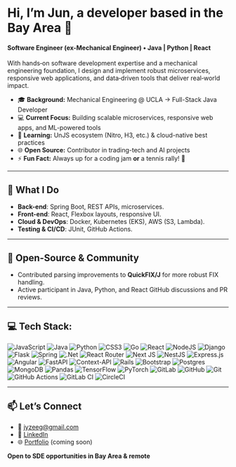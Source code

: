 # Hi, I’m Jun, a developer based in the Bay Area 👋

#### Software Engineer (ex-Mechanical Engineer) • Java | Python | React
With hands‑on software development expertise and a mechanical engineering foundation, I design and implement robust microservices, responsive web applications, and data‑driven tools that deliver real‑world impact.

- 🎓 **Background:** Mechanical Engineering @ UCLA → Full-Stack Java Developer 
- 💻 **Current Focus:** Building scalable microservices, responsive web apps, and ML-powered tools  
- 🌱 **Learning:** UnJS ecosystem (Nitro, H3, etc.) & cloud-native best practices  
- 🌐 **Open Source:** Contributor in trading-tech and AI projects  
- ⚡️ **Fun Fact:** Always up for a coding jam **or** a tennis rally! 🎾
  
---

## 🚀 What I Do

* **Back-end**: Spring Boot, REST APIs, microservices.
* **Front-end**: React, Flexbox layouts, responsive UI.
* **Cloud & DevOps**: Docker, Kubernetes (EKS), AWS (S3, Lambda).
* **Testing & CI/CD**: JUnit, GitHub Actions.

---

## 🤝 Open-Source & Community

* Contributed parsing improvements to **QuickFIX/J** for more robust FIX handling.
* Active participant in Java, Python, and React GitHub discussions and PR reviews.
---

## 💻 Tech Stack:
![JavaScript](https://img.shields.io/badge/javascript-%23323330.svg?style=for-the-badge&logo=javascript&logoColor=%23F7DF1E) ![Java](https://img.shields.io/badge/java-%23ED8B00.svg?style=for-the-badge&logo=openjdk&logoColor=white) ![Python](https://img.shields.io/badge/python-3670A0?style=for-the-badge&logo=python&logoColor=ffdd54) ![CSS3](https://img.shields.io/badge/css3-%231572B6.svg?style=for-the-badge&logo=css3&logoColor=white) ![Go](https://img.shields.io/badge/go-%2300ADD8.svg?style=for-the-badge&logo=go&logoColor=white) ![React](https://img.shields.io/badge/react-%2320232a.svg?style=for-the-badge&logo=react&logoColor=%2361DAFB) ![NodeJS](https://img.shields.io/badge/node.js-6DA55F?style=for-the-badge&logo=node.js&logoColor=white) ![Django](https://img.shields.io/badge/django-%23092E20.svg?style=for-the-badge&logo=django&logoColor=white) ![Flask](https://img.shields.io/badge/flask-%23000.svg?style=for-the-badge&logo=flask&logoColor=white) ![Spring](https://img.shields.io/badge/spring-%236DB33F.svg?style=for-the-badge&logo=spring&logoColor=white) ![.Net](https://img.shields.io/badge/.NET-5C2D91?style=for-the-badge&logo=.net&logoColor=white) ![React Router](https://img.shields.io/badge/React_Router-CA4245?style=for-the-badge&logo=react-router&logoColor=white) ![Next JS](https://img.shields.io/badge/Next-black?style=for-the-badge&logo=next.js&logoColor=white) ![NestJS](https://img.shields.io/badge/nestjs-%23E0234E.svg?style=for-the-badge&logo=nestjs&logoColor=white) ![Express.js](https://img.shields.io/badge/express.js-%23404d59.svg?style=for-the-badge&logo=express&logoColor=%2361DAFB) ![Angular](https://img.shields.io/badge/angular-%23DD0031.svg?style=for-the-badge&logo=angular&logoColor=white) ![FastAPI](https://img.shields.io/badge/FastAPI-005571?style=for-the-badge&logo=fastapi) ![Context-API](https://img.shields.io/badge/Context--Api-000000?style=for-the-badge&logo=react) ![Rails](https://img.shields.io/badge/rails-%23CC0000.svg?style=for-the-badge&logo=ruby-on-rails&logoColor=white) ![Bootstrap](https://img.shields.io/badge/bootstrap-%238511FA.svg?style=for-the-badge&logo=bootstrap&logoColor=white) ![Postgres](https://img.shields.io/badge/postgres-%23316192.svg?style=for-the-badge&logo=postgresql&logoColor=white) ![MongoDB](https://img.shields.io/badge/MongoDB-%234ea94b.svg?style=for-the-badge&logo=mongodb&logoColor=white) ![Pandas](https://img.shields.io/badge/pandas-%23150458.svg?style=for-the-badge&logo=pandas&logoColor=white) ![TensorFlow](https://img.shields.io/badge/TensorFlow-%23FF6F00.svg?style=for-the-badge&logo=TensorFlow&logoColor=white) ![PyTorch](https://img.shields.io/badge/PyTorch-%23EE4C2C.svg?style=for-the-badge&logo=PyTorch&logoColor=white) ![GitLab](https://img.shields.io/badge/gitlab-%23181717.svg?style=for-the-badge&logo=gitlab&logoColor=white) ![GitHub](https://img.shields.io/badge/github-%23121011.svg?style=for-the-badge&logo=github&logoColor=white) ![Git](https://img.shields.io/badge/git-%23F05033.svg?style=for-the-badge&logo=git&logoColor=white) ![GitHub Actions](https://img.shields.io/badge/github%20actions-%232671E5.svg?style=for-the-badge&logo=githubactions&logoColor=white) ![GitLab CI](https://img.shields.io/badge/gitlab%20CI-%23181717.svg?style=for-the-badge&logo=gitlab&logoColor=white) ![CircleCI](https://img.shields.io/badge/circleci-%23161616.svg?style=for-the-badge&logo=circleci&logoColor=white)

---

## 📫 Let’s Connect

* 📧 [jyzeeg@gmail.com](mailto:jyzeeg@gmail.com)
* 🔗 [LinkedIn](https://www.linkedin.com/in/jun-zhou-a97097129)
* 🌐 [Portfolio](https://junzhou.dev) (coming soon)

**Open to SDE opportunities in Bay Area & remote**
